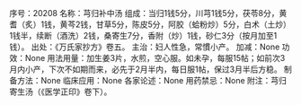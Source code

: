序号：20208
名称：芎归补中汤
组成：当归1钱5分，川芎1钱5分，茯苓8分，黄耆（炙）1钱，黄芩2钱，甘草5分，陈皮5分，阿胶（蛤粉炒）5分，白术（土炒）1钱半，续断（酒洗）2钱，桑寄生7分，香附（炒）1钱，砂仁3分（按月加至1钱）。
出处：《万氏家抄方》卷五。
主治：妇人性急，常慣小产。
加减：None
功效：None
用法用量：加生姜3片，水煎，空心服。如未孕，每服15帖；如前次3月内小产，下次不如期而来，必先于2月半内，每日服1帖，保过3月半后方稳。
制备方法：None
临床应用：None
各家论述：None
用药禁忌：None
附注：芎归寄生汤（《医学正印》卷下）。
